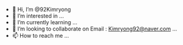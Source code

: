 - 👋 Hi, I’m @92Kimryong
- 👀 I’m interested in ...
- 🌱 I’m currently learning ...
- 💞️ I’m looking to collaborate on Email : Kimryong92@naver.com ...
- 📫 How to reach me ...

<!---
92Kimryong/92Kimryong is a ✨ special ✨ repository because its `README.md` (this file) appears on your GitHub profile.
You can click the Preview link to take a look at your changes.
--->

